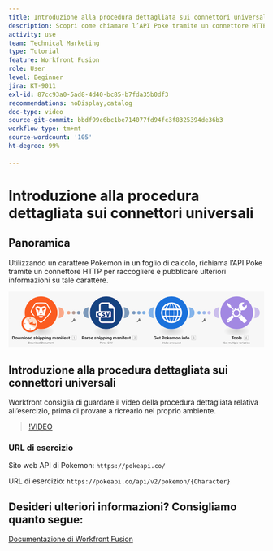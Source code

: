 ```yaml
---
title: Introduzione alla procedura dettagliata sui connettori universali
description: Scopri come chiamare l’API Poke tramite un connettore HTTP per raccogliere e pubblicare informazioni su un personaggio Pokemon, il tutto in [!DNL Adobe Workfront Fusion].
activity: use
team: Technical Marketing
type: Tutorial
feature: Workfront Fusion
role: User
level: Beginner
jira: KT-9011
exl-id: 87cc93a0-5ad8-4d40-bc85-b7fda35b0df3
recommendations: noDisplay,catalog
doc-type: video
source-git-commit: bbdf99c6bc1be714077fd94fc3f8325394de36b3
workflow-type: tm+mt
source-wordcount: '105'
ht-degree: 99%

---
```


# Introduzione alla procedura dettagliata sui connettori universali

## Panoramica

Utilizzando un carattere Pokemon in un foglio di calcolo, richiama l’API Poke tramite un connettore HTTP per raccogliere e pubblicare ulteriori informazioni su tale carattere.

![Immagine dello scenario Fusion](assets/universal-connectors-and-routing-1.png)

## Introduzione alla procedura dettagliata sui connettori universali

Workfront consiglia di guardare il video della procedura dettagliata relativa all’esercizio, prima di provare a ricrearlo nel proprio ambiente.

>[!VIDEO](https://video.tv.adobe.com/v/335270/?quality=12&learn=on&enablevpops=1)

### URL di esercizio

Sito web API di Pokemon: `https://pokeapi.co/`

URL di esercizio: `https://pokeapi.co/api/v2/pokemon/{Character}`


## Desideri ulteriori informazioni? Consigliamo quanto segue:

[Documentazione di Workfront Fusion](https://experienceleague.adobe.com/it/docs/workfront-fusion/using/get-started-with-fusion/understand-workfront-fusion/workfront-fusion-overview)
